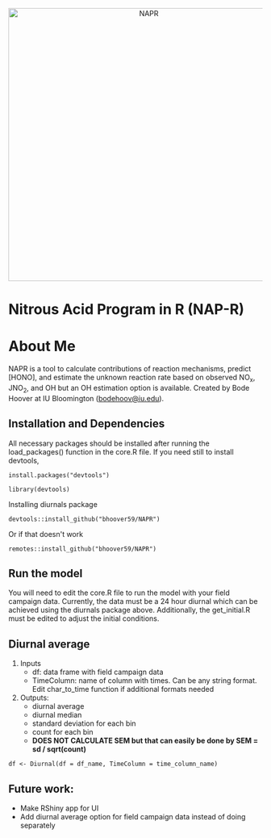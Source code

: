 <p align = "center">
<img width = "541" alt="NAPR" src = "https://user-images.githubusercontent.com/77543359/221993432-913307d5-5aba-4ddb-8c62-4e85a415a3ca.PNG">
</p>

# Nitrous Acid Program in R (NAP-R)
# About Me
NAPR is a tool to calculate contributions of reaction mechanisms, predict [HONO], and estimate the unknown reaction rate based on observed NO<sub>x</sub>, JNO<sub>2</sub>, and OH but an OH estimation option is available. Created by Bode Hoover at IU Bloomington (bodehoov@iu.edu).

## Installation and Dependencies
All necessary packages should be installed after running the load_packages() function in the core.R file. If you need still to install devtools,
```
install.packages("devtools")
```
```
library(devtools)
```
Installing diurnals package
```
devtools::install_github("bhoover59/NAPR")
```
Or if that doesn't work
```
remotes::install_github("bhoover59/NAPR")
```

## Run the model
You will need to edit the core.R file to run the model with your field campaign data. Currently, the data must be a 24 hour diurnal which can be achieved using the diurnals package above. Additionally, the get_initial.R must be edited to adjust the initial conditions. 

## Diurnal average
1. Inputs
   - df: data frame with field campaign data
   - TimeColumn: name of column with times. Can be any string format. Edit char_to_time function if additional formats needed
2. Outputs:
   - diurnal average
   - diurnal median
   - standard deviation for each bin
   - count for each bin
   - **DOES NOT CALCULATE SEM but that can easily be done by SEM = sd / sqrt(count)**
```
df <- Diurnal(df = df_name, TimeColumn = time_column_name)
```

## Future work:
   - Make RShiny app for UI
   - Add diurnal average option for field campaign data instead of doing separately
